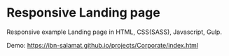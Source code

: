 # Responsive Landing page
Responsive example Landing page in HTML, CSS(SASS), Javascript, Gulp.

Demo: https://ibn-salamat.github.io/projects/Corporate/index.html
